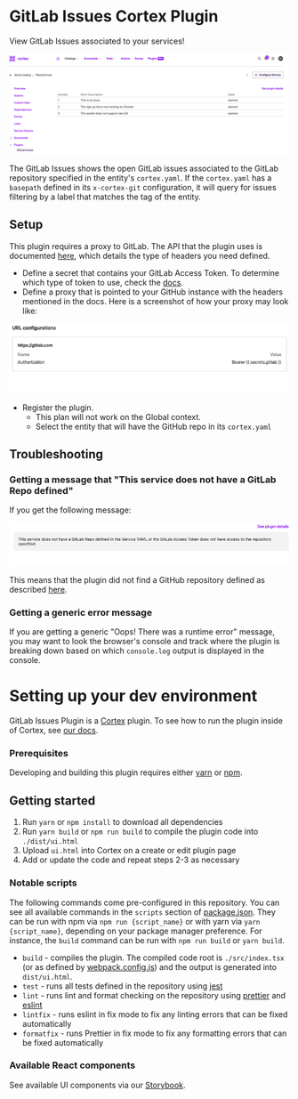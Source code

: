 # GitLab Issues Cortex Plugin

View GitLab Issues associated to your services!

<div align="center"><img src="img/gl-issues-cortex.png" width="650" /></div>

The GitLab Issues shows the open GitLab issues associated to the GitLab repository specified in the entity's `cortex.yaml`. If the `cortex.yaml` has a `basepath` defined in its `x-cortex-git` configuration, it will query for issues filtering by a label that matches the tag of the entity.

## Setup

This plugin requires a proxy to GitLab. The API that the plugin uses is documented [here](https://docs.gitlab.com/ee/api/issues.html), which details the type of headers you need defined.

- Define a secret that contains your GitLab Access Token. To determine which type of token to use, check the [docs](https://docs.gitlab.com/ee/api/rest/index.html#authentication).
- Define a proxy that is pointed to your GitHub instance with the headers mentioned in the docs. Here is a screenshot of how your proxy may look like:
<div align="center"><img src="img/gl-proxy.png" width="600" /></div>

- Register the plugin.
  - This plan will not work on the Global context.
  - Select the entity that will have the GitHub repo in its `cortex.yaml`

## Troubleshooting

### Getting a message that "This service does not have a GitLab Repo defined"

If you get the following message:

<div align="center"><img src="img/gl-no-repo-defined.png" width="640" /></div>

This means that the plugin did not find a GitHub repository defined as described [here](https://docs.cortex.io/docs/reference/integrations/github#catalog-descriptor).

### Getting a generic error message

If you are getting a generic "Oops! There was a runtime error" message, you may want to look the browser's console and track where the plugin is breaking down based on which `console.log` output is displayed in the console.


# Setting up your dev environment


GitLab Issues Plugin is a [Cortex](https://www.cortex.io/) plugin. To see how to run the plugin inside of Cortex, see [our docs](https://docs.cortex.io/docs/plugins).

### Prerequisites

Developing and building this plugin requires either [yarn](https://classic.yarnpkg.com/lang/en/docs/install/) or [npm](https://docs.npmjs.com/downloading-and-installing-node-js-and-npm).

## Getting started

1. Run `yarn` or `npm install` to download all dependencies
2. Run `yarn build` or `npm run build` to compile the plugin code into `./dist/ui.html`
3. Upload `ui.html` into Cortex on a create or edit plugin page
4. Add or update the code and repeat steps 2-3 as necessary

### Notable scripts

The following commands come pre-configured in this repository. You can see all available commands in the `scripts` section of [package.json](./package.json). They can be run with npm via `npm run {script_name}` or with yarn via `yarn {script_name}`, depending on your package manager preference. For instance, the `build` command can be run with `npm run build` or `yarn build`.

- `build` - compiles the plugin. The compiled code root is `./src/index.tsx` (or as defined by [webpack.config.js](webpack.config.js)) and the output is generated into `dist/ui.html`.
- `test` - runs all tests defined in the repository using [jest](https://jestjs.io/)
- `lint` - runs lint and format checking on the repository using [prettier](https://prettier.io/) and [eslint](https://eslint.org/)
- `lintfix` - runs eslint in fix mode to fix any linting errors that can be fixed automatically
- `formatfix` - runs Prettier in fix mode to fix any formatting errors that can be fixed automatically

### Available React components

See available UI components via our [Storybook](https://cortexapps.github.io/plugin-core/).
